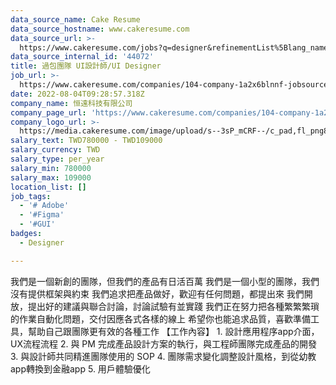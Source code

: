 ```yaml
---
data_source_name: Cake Resume
data_source_hostname: www.cakeresume.com
data_source_url: >-
  https://www.cakeresume.com/jobs?q=designer&refinementList%5Blang_name%5D%5B0%5D=English&refinementList%5Bsalary_type%5D=per_year
data_source_internal_id: '44072'
title: 過包團隊 UI設計師/UI Designer
job_url: >-
  https://www.cakeresume.com/companies/104-company-1a2x6blnnf-jobsource-checkc/jobs/ui-designer-8ef128
date: 2022-08-04T09:28:57.318Z
company_name: 恒遠科技有限公司
company_page_url: 'https://www.cakeresume.com/companies/104-company-1a2x6blnnf-jobsource-checkc'
company_logo_url: >-
  https://media.cakeresume.com/image/upload/s--3sP_mCRF--/c_pad,fl_png8,h_200,w_200/v1632816731/mqcojw2i6smxvsuztxkg.png
salary_text: TWD780000 - TWD109000
salary_currency: TWD
salary_type: per_year
salary_min: 780000
salary_max: 109000
location_list: []
job_tags:
  - '# Adob​​e'
  - '#Figma'
  - '#GUI'
badges:
  - Designer

---
```


我們是一個新創的團隊，但我們的產品有日活百萬 我們是一個小型的團隊，我們沒有提供框架與約束 我們追求把產品做好，歡迎有任何問題，都提出來 我們開放，提出好的建議與聯合討論，討論試驗有並實踐 我們正在努力把各種繁繁繁瑣的作業自動化問題，交付因應各式各樣的線上 希望你也能追求品質，喜歡準備工具，幫助自己跟團隊更有效的各種工作 【工作內容】 1. 設計應用程序app介面，UX流程流程 2. 與 PM 完成產品設計方案的執行，與工程師團隊完成產品的開發 3. 與設計師共同精進團隊使用的 SOP 4. 團隊需求變化調整設計風格，到從幼教app轉換到金融app 5. 用戶體驗優化